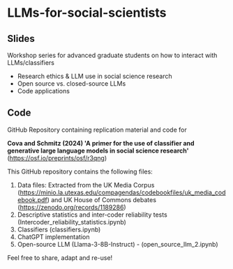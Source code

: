 # LLMs-for-social-scientists

## Slides
Workshop series for advanced graduate students on how to interact with LLMs/classifiers 

- Research ethics & LLM use in social science research
- Open source vs. closed-source LLMs
- Code applications

## Code 

GitHub Repository containing replication material and code for 

**Cova and Schmitz (2024) 'A primer for the use of classifier and generative large language models in social science research'** (https://osf.io/preprints/osf/r3qng)

This GitHub repository contains the following files:

1. Data files: Extracted from the UK Media Corpus (https://minio.la.utexas.edu/compagendas/codebookfiles/uk_media_codebook.pdf) and UK House of Commons debates (https://zenodo.org/records/1189286) 
2. Descriptive statistics and inter-coder reliability tests (Intercoder_reliability_statistics.ipynb)
3. Classifiers (classifiers.ipynb)
4. ChatGPT implementation
5. Open-source LLM (Llama-3-8B-Instruct) - (open_source_llm_2.ipynb)

Feel free to share, adapt and re-use!
